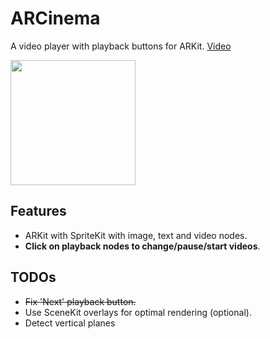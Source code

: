 # ARCinema
A video player with playback buttons for ARKit. [Video](https://streamable.com/8chh6)

<img src="ARCinema.gif" width="200">

## Features
* ARKit with SpriteKit with image, text and video nodes.
* **Click on playback nodes to change/pause/start videos**.

## TODOs
* ~~Fix 'Next' playback button.~~
* Use SceneKit overlays for optimal rendering (optional).
* Detect vertical planes
